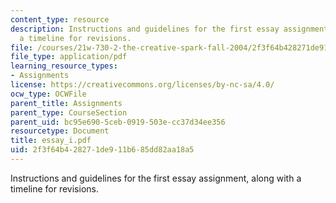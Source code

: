 ```yaml
---
content_type: resource
description: Instructions and guidelines for the first essay assignment, along with
  a timeline for revisions.
file: /courses/21w-730-2-the-creative-spark-fall-2004/2f3f64b428271de911b685dd82aa18a5_essay_i.pdf
file_type: application/pdf
learning_resource_types:
- Assignments
license: https://creativecommons.org/licenses/by-nc-sa/4.0/
ocw_type: OCWFile
parent_title: Assignments
parent_type: CourseSection
parent_uid: bc95e690-5ceb-0919-503e-cc37d34ee356
resourcetype: Document
title: essay_i.pdf
uid: 2f3f64b4-2827-1de9-11b6-85dd82aa18a5
---
```

Instructions and guidelines for the first essay assignment, along with a timeline for revisions.